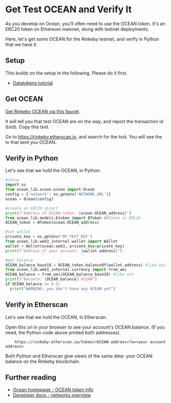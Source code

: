 <!--
Copyright 2021 Ocean Protocol Foundation
SPDX-License-Identifier: Apache-2.0
-->

# Get Test OCEAN and Verify It

As you develop on Ocean, you'll often need to use the OCEAN token. It's an ERC20 token on Ethereum mainnet, along with testnet deployments.

Here, let's get some OCEAN for the Rinkeby testnet, and verify in Python that we have it.

## Setup

This builds on the setup in the following. Please do it first.

-   [Datatokens tutorial](datatokens-flow.md)

## Get OCEAN

[Get Rinkeby OCEAN via this faucet](https://faucet.rinkeby.oceanprotocol.com/).

It will tell you that test OCEAN are on the way, and report the transaction id (txid). Copy this txid.

Go to https://rinkeby.etherscan.io, and search for the txid. You will see the tx that sent you OCEAN.

## Verify in Python

Let's see that we hold the OCEAN, in Python:

```python
#setup
import os
from ocean_lib.ocean.ocean import Ocean
config = {'network': os.getenv('NETWORK_URL')}
ocean = Ocean(config)

#create an ERC20 object
print(f"Address of OCEAN token: {ocean.OCEAN_address}")
from ocean_lib.models.btoken import BToken #BToken is ERC20
OCEAN_token = BToken(ocean.OCEAN_address)

#set wallet
private_key = os.getenv('MY_TEST_KEY')
from ocean_lib.web3_internal.wallet import Wallet
wallet = Wallet(ocean.web3, private_key=private_key)
print(f"Address of your account: {wallet.address}")

#get balance
OCEAN_balance_base18 = OCEAN_token.balanceOf(wallet.address) #like wei
from ocean_lib.web3_internal.currency import from_wei
OCEAN_balance = from_wei(OCEAN_balance_base18) #like eth
print(f"Balance: {OCEAN_balance} OCEAN")
if OCEAN_balance == 0.0:
  print("WARNING: you don't have any OCEAN yet")
```

## Verify in Etherscan

Let's see that we hold the OCEAN, in Etherscan.

Open this url in your browser to see your account's OCEAN balance. (If you need, the Python code above printed both addresses).

```console
    https://rinkeby.etherscan.io/token/<OCEAN address>?a=<your account address>
```

Both Python and Etherscan give views of the same data: your OCEAN balance on the Rinkeby blockchain.

## Further reading

-   [Ocean homepage - OCEAN token info](https://oceanprotocol.com/token)
-   [Developer docs - networks overview](https://docs.oceanprotocol.com/concepts/networks-overview/)
